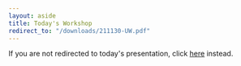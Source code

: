 ```yaml
---
layout: aside
title: Today's Workshop
redirect_to: "/downloads/211130-UW.pdf"
---
```


If you are not redirected to today's presentation, click [here](/downloads/211130-UW.pdf) instead.